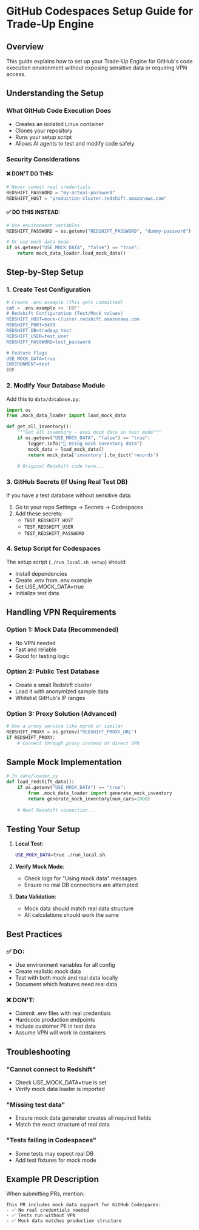 # GitHub Codespaces Setup Guide for Trade-Up Engine

## Overview
This guide explains how to set up your Trade-Up Engine for GitHub's code execution environment without exposing sensitive data or requiring VPN access.

## Understanding the Setup

### What GitHub Code Execution Does
- Creates an isolated Linux container
- Clones your repository
- Runs your setup script
- Allows AI agents to test and modify code safely

### Security Considerations

#### ❌ DON'T DO THIS:
```python
# Never commit real credentials
REDSHIFT_PASSWORD = "my-actual-password"
REDSHIFT_HOST = "production-cluster.redshift.amazonaws.com"
```

#### ✅ DO THIS INSTEAD:
```python
# Use environment variables
REDSHIFT_PASSWORD = os.getenv("REDSHIFT_PASSWORD", "dummy-password")

# Or use mock data mode
if os.getenv("USE_MOCK_DATA", "false") == "true":
    return mock_data_loader.load_mock_data()
```

## Step-by-Step Setup

### 1. Create Test Configuration
```bash
# Create .env.example (this gets committed)
cat > .env.example << 'EOF'
# Redshift Configuration (Test/Mock values)
REDSHIFT_HOST=mock-cluster.redshift.amazonaws.com
REDSHIFT_PORT=5439
REDSHIFT_DB=tradeup_test
REDSHIFT_USER=test_user
REDSHIFT_PASSWORD=test_password

# Feature Flags
USE_MOCK_DATA=true
ENVIRONMENT=test
EOF
```

### 2. Modify Your Database Module
Add this to `data/database.py`:

```python
import os
from .mock_data_loader import load_mock_data

def get_all_inventory():
    """Get all inventory - uses mock data in test mode"""
    if os.getenv("USE_MOCK_DATA", "false") == "true":
        logger.info("🧪 Using mock inventory data")
        mock_data = load_mock_data()
        return mock_data['inventory'].to_dict('records')
    
    # Original Redshift code here...
```

### 3. GitHub Secrets (If Using Real Test DB)
If you have a test database without sensitive data:

1. Go to your repo Settings → Secrets → Codespaces
2. Add these secrets:
   - `TEST_REDSHIFT_HOST`
   - `TEST_REDSHIFT_USER`
   - `TEST_REDSHIFT_PASSWORD`

### 4. Setup Script for Codespaces
The setup script (`./run_local.sh setup`) should:
- Install dependencies
- Create .env from .env.example
- Set USE_MOCK_DATA=true
- Initialize test data

## Handling VPN Requirements

### Option 1: Mock Data (Recommended)
- No VPN needed
- Fast and reliable
- Good for testing logic

### Option 2: Public Test Database
- Create a small Redshift cluster
- Load it with anonymized sample data
- Whitelist GitHub's IP ranges

### Option 3: Proxy Solution (Advanced)
```python
# Use a proxy service like ngrok or similar
REDSHIFT_PROXY = os.getenv("REDSHIFT_PROXY_URL")
if REDSHIFT_PROXY:
    # Connect through proxy instead of direct VPN
```

## Sample Mock Implementation

```python
# In data/loader.py
def load_redshift_data():
    if os.getenv("USE_MOCK_DATA") == "true":
        from .mock_data_loader import generate_mock_inventory
        return generate_mock_inventory(num_cars=1000)
    
    # Real Redshift connection...
```

## Testing Your Setup

1. **Local Test**:
   ```bash
   USE_MOCK_DATA=true ./run_local.sh
   ```

2. **Verify Mock Mode**:
   - Check logs for "Using mock data" messages
   - Ensure no real DB connections are attempted

3. **Data Validation**:
   - Mock data should match real data structure
   - All calculations should work the same

## Best Practices

### ✅ DO:
- Use environment variables for all config
- Create realistic mock data
- Test with both mock and real data locally
- Document which features need real data

### ❌ DON'T:
- Commit .env files with real credentials
- Hardcode production endpoints
- Include customer PII in test data
- Assume VPN will work in containers

## Troubleshooting

### "Cannot connect to Redshift"
- Check USE_MOCK_DATA=true is set
- Verify mock data loader is imported

### "Missing test data"
- Ensure mock data generator creates all required fields
- Match the exact structure of real data

### "Tests failing in Codespaces"
- Some tests may expect real DB
- Add test fixtures for mock mode

## Example PR Description
When submitting PRs, mention:
```
This PR includes mock data support for GitHub Codespaces:
- ✅ No real credentials needed
- ✅ Tests run without VPN
- ✅ Mock data matches production structure
```